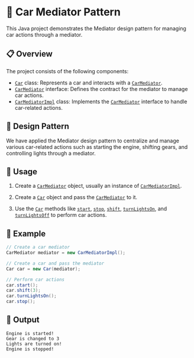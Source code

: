 # 🚗 Car Mediator Pattern

This Java project demonstrates the Mediator design pattern for managing car actions through a mediator.

## 📋 Overview

The project consists of the following components:

- [`Car`](Car.java) class: Represents a car and interacts with a [`CarMediator`](CarMediator.java).
- [`CarMediator`](CarMediator.java) interface: Defines the contract for the mediator to manage car actions.
- [`CarMediatorImpl`](CarMediatorImpl.java) class: Implements the [`CarMediator`](CarMediator.java) interface to handle car-related actions.

## 🎨 Design Pattern

We have applied the Mediator design pattern to centralize and manage various car-related actions such as starting the engine, shifting gears, and controlling lights through a mediator.

## 🚀 Usage

1. Create a [`CarMediator`](CarMediator.java) object, usually an instance of [`CarMediatorImpl`](CarMediatorImpl.java).

2. Create a [`Car`](Car.java) object and pass the [`CarMediator`](CarMediator.java) to it.

3. Use the [`Car`](Car.java) methods like [`start`](Car.java#L10), [`stop`](Car.java#L14), [`shift`](Car.java#L18), [`turnLightsOn`](Car.java#L22), and [`turnLightsOff`](Car.java#L26) to perform car actions.

## 🏁 Example

```java
// Create a car mediator
CarMediator mediator = new CarMediatorImpl();

// Create a car and pass the mediator
Car car = new Car(mediator);

// Perform car actions
car.start();
car.shift(3);
car.turnLightsOn();
car.stop();
```

## 📝 Output

```
Engine is started!
Gear is changed to 3
Lights are turned on!
Engine is stopped!
```